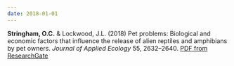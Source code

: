 ```yaml
---
date: 2018-01-01
---
```


**Stringham, O.C.** & Lockwood, J.L. (2018) Pet problems: Biological and economic factors that influence the release of alien reptiles and amphibians by pet owners. _Journal of Applied Ecology_ 55, 2632–2640. [PDF from ResearchGate](https://www.researchgate.net/profile/Oliver-Stringham-2/publication/327169708_Pet_problems_Biological_and_economic_factors_that_influence_the_release_of_alien_reptiles_and_amphibians_by_pet_owners/links/5ba69611299bf13e6045f0e8/Pet-problems-Biological-and-economic-factors-that-influence-the-release-of-alien-reptiles-and-amphibians-by-pet-owners.pdf)

